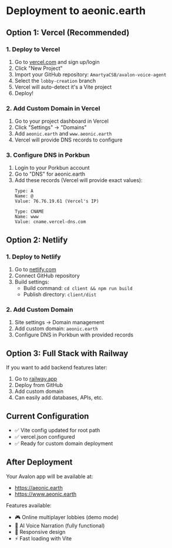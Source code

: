 # Deployment to aeonic.earth

## Option 1: Vercel (Recommended)

### 1. Deploy to Vercel
1. Go to [vercel.com](https://vercel.com) and sign up/login
2. Click "New Project"
3. Import your GitHub repository: `AmartyaCSB/avalon-voice-agent`
4. Select the `lobby-creation` branch
5. Vercel will auto-detect it's a Vite project
6. Deploy!

### 2. Add Custom Domain in Vercel
1. Go to your project dashboard in Vercel
2. Click "Settings" → "Domains"
3. Add `aeonic.earth` and `www.aeonic.earth`
4. Vercel will provide DNS records to configure

### 3. Configure DNS in Porkbun
1. Login to your Porkbun account
2. Go to "DNS" for aeonic.earth
3. Add these records (Vercel will provide exact values):
   ```
   Type: A
   Name: @
   Value: 76.76.19.61 (Vercel's IP)
   
   Type: CNAME
   Name: www
   Value: cname.vercel-dns.com
   ```

## Option 2: Netlify

### 1. Deploy to Netlify
1. Go to [netlify.com](https://netlify.com)
2. Connect GitHub repository
3. Build settings:
   - Build command: `cd client && npm run build`
   - Publish directory: `client/dist`

### 2. Add Custom Domain
1. Site settings → Domain management
2. Add custom domain: `aeonic.earth`
3. Configure DNS in Porkbun with provided records

## Option 3: Full Stack with Railway

If you want to add backend features later:

1. Go to [railway.app](https://railway.app)
2. Deploy from GitHub
3. Add custom domain
4. Can easily add databases, APIs, etc.

## Current Configuration

- ✅ Vite config updated for root path
- ✅ vercel.json configured
- ✅ Ready for custom domain deployment

## After Deployment

Your Avalon app will be available at:
- https://aeonic.earth
- https://www.aeonic.earth

Features available:
- 🎮 Online multiplayer lobbies (demo mode)
- 🎤 AI Voice Narration (fully functional)
- 📱 Responsive design
- ⚡ Fast loading with Vite
